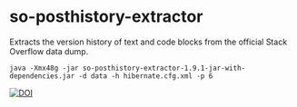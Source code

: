 # so-posthistory-extractor
Extracts the version history of text and code blocks from the official Stack Overflow data dump.

    java -Xmx48g -jar so-posthistory-extractor-1.9.1-jar-with-dependencies.jar -d data -h hibernate.cfg.xml -p 6

[![DOI](https://zenodo.org/badge/98211942.svg)](https://zenodo.org/badge/latestdoi/98211942)
